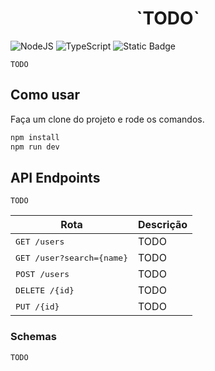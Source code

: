 <h1 align="center">
  `TODO`
</h1>

![NodeJS](https://img.shields.io/badge/node.js-6DA55F?style=for-the-badge&logo=node.js&logoColor=white)
![TypeScript](https://img.shields.io/badge/typescript-%23007ACC.svg?style=for-the-badge&logo=typescript&logoColor=white)
![Static Badge](https://img.shields.io/badge/MIT-maker?style=for-the-badge&label=License&labelColor=%23303030&color=%23808080)

`TODO`
## Como usar
Faça um clone do projeto e rode os comandos.
```bash
npm install
npm run dev
```

## API Endpoints
`TODO`

| Rota                               | Descrição |
|------------------------------------|-----------|
| <kbd>GET /users</kbd>              | TODO      |
| <kbd>GET /user?search={name}</kbd> | TODO      |
| <kbd>POST /users</kbd>             | TODO      |
| <kbd>DELETE /{id}</kbd>            | TODO      |
| <kbd>PUT /{id}</kbd>               | TODO      |

### Schemas
`TODO`